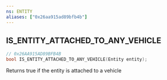 ```yaml
---
ns: ENTITY
aliases: ["0x26aa915ad89bfb4b"]
---
```

## IS_ENTITY_ATTACHED_TO_ANY_VEHICLE

```c
// 0x26AA915AD89BFB4B
bool IS_ENTITY_ATTACHED_TO_ANY_VEHICLE(Entity entity);
```

Returns true if the entity is attached to a vehicle


